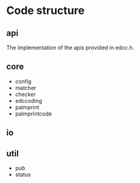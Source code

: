 # Code structure

## api

The implementation of the apis provided in edcc.h.

## core

- config
- matcher
- checker
- edccoding
- palmprint
- palmprintcode

## io

## util

- pub
- status